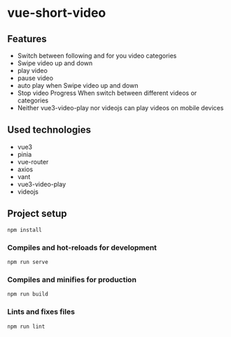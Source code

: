 # vue-short-video
## Features
* Switch between following and for you video categories
* Swipe video up and down
* play video
* pause video
* auto play when Swipe video up and down
* Stop video Progress When switch between different videos or categories
* Neither vue3-video-play nor videojs can play videos on mobile devices

## Used technologies
* vue3
* pinia
* vue-router
* axios
* vant
* vue3-video-play
* videojs

## Project setup
```
npm install
```

### Compiles and hot-reloads for development
```
npm run serve
```

### Compiles and minifies for production
```
npm run build
```

### Lints and fixes files
```
npm run lint
```
